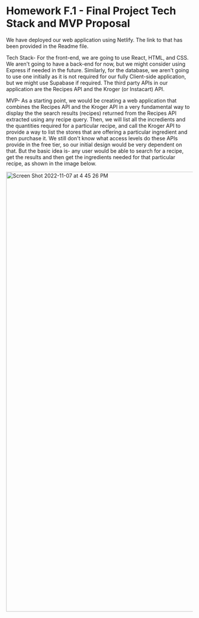 # Homework F.1 - Final Project Tech Stack and MVP Proposal

We have deployed our web application using Netlify. The link to that has been provided in the Readme file.

Tech Stack- For the front-end, we are going to use React, HTML, and CSS. We aren't going to have a back-end for now, but we might consider using Express if needed in the future. Similarly, for the database, we aren't going to use one initially as it is not required for our fully Client-side application, but we might use Supabase if required. The third party APIs in our application are the Recipes API and the Kroger (or Instacart) API.

MVP- As a starting point, we would be creating a web application that combines the Recipes API and the Kroger API in a very fundamental way to display the the search results (recipes) returned from the Recipes API extracted using any recipe query. Then, we will list all the incredients and the quantities required for a particular recipe, and call the Kroger API to provide a way to list the stores that are offering a particular ingredient and then purchase it. We still don't know what access levels do these APIs provide in the free tier, so our initial design would be very dependent on that. But the basic idea is- any user would be able to search for a recipe, get the results and then get the ingredients needed for that particular recipe, as shown in the image below.


<img width="1189" alt="Screen Shot 2022-11-07 at 4 45 26 PM" src="https://user-images.githubusercontent.com/97759670/200431388-db509eec-6bf4-424a-9336-f2c311d7e4c6.png">
